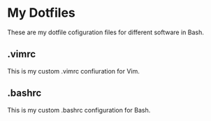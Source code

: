 # My Dotfiles
These are my dotfile cofiguration files for different software in Bash.
## .vimrc
This is my custom .vimrc confiuration for Vim.
## .bashrc
This is my custom .bashrc configuration for Bash.
